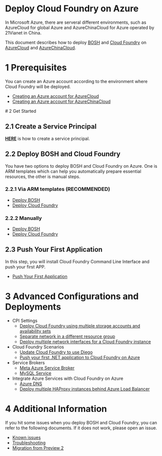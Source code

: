 # Deploy Cloud Foundry on Azure

In Microsoft Azure, there are serveral different environments, such as AzureCloud for global Azure and AzureChinaCloud for Azure operated by 21Vianet in China.

This document describes how to deploy [BOSH](http://bosh.io/) and [Cloud Foundry](https://www.cloudfoundry.org/) on [AzureCloud](https://azure.microsoft.com/en-us/) and [AzureChinaCloud](https://www.azure.cn/).

# 1 Prerequisites

You can create an Azure account according to the environment where Cloud Foundry will be deployed.

* [Creating an Azure account for AzureCloud](https://azure.microsoft.com/en-us/pricing/free-trial/)
* [Creating an Azure account for AzureChinaCloud](https://www.azure.cn/pricing/pia/)

<a name="get-started"/>
# 2 Get Started

## 2.1 Create a Service Principal

[**HERE**](./get-started/create-service-principal.md) is how to create a service principal.

## 2.2 Deploy BOSH and Cloud Foundry

You have two options to deploy BOSH and Cloud Foundry on Azure. One is ARM templates which can help you automatically prepare essential resources, the other is manual steps.

### 2.2.1 Via ARM templates (**RECOMMENDED**)

* [Deploy BOSH](./get-started/via-arm-templates/deploy-bosh-via-arm-templates.md)
* [Deploy Cloud Foundry](./get-started/via-arm-templates/deploy-cloudfoundry-via-arm-templates.md)

### 2.2.2 Manually

* [Deploy BOSH](./get-started/manually/deploy-bosh-manually.md)
* [Deploy Cloud Foundry](./get-started/manually/deploy-cloudfoundry-manually.md)

## 2.3 Push Your First Application

In this step, you will install Cloud Foundry Command Line Interface and push your first APP.

* [Push Your First Application](./get-started/push-demo-app.md)

# 3 Advanced Configurations and Deployments

* CPI Settings
  * [Deploy Cloud Foundry using multiple storage accounts and availability sets](./advanced/deploy-cloudfoundry-for-enterprise/)
  * [Separate network in a different resource group](./advanced/separate-network-in-a-different-resource-group/)
  * [Deploy multiple network interfaces for a Cloud Foundry instance](./advanced/deploy-multiple-network-interfaces/)
* Cloud Foundry Scenarios
  * [Update Cloud Foundry to use Diego](./advanced/switch-to-diego-default-architecture/)
  * [Push your first .NET application to Cloud Foundry on Azure](./advanced/push-your-first-net-application-to-cloud-foundry-on-azure/)
* Service Brokers
  * [Meta Azure Service Broker](https://github.com/Azure/meta-azure-service-broker)
  * [MySQL Service](./advanced/deploy-mysql/)
* Integrate Azure Services with Cloud Foundry on Azure
  * [Azure DNS](./advanced/deploy-azuredns/)
  * [Deploy multiple HAProxy instances behind Azure Load Balancer](./advanced/deploy-multiple-haproxy/)

# 4 Additional Information

If you hit some issues when you deploy BOSH and Cloud Foundry, you can refer to the following documents. If it does not work, please open an issue.

* [Known issues](./additional-information/known-issues.md)
* [Troubleshooting](./additional-information/troubleshooting.md)
* [Migration from Preview 2](./additional-information/migration.md)
